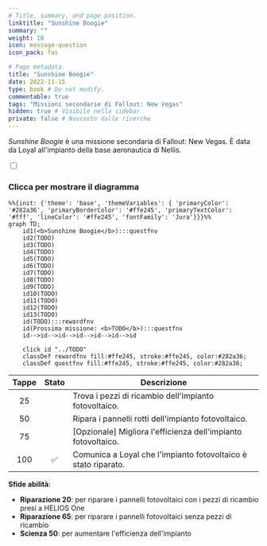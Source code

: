 ```yaml
---
# Title, summary, and page position.
linktitle: "Sunshine Boogie"
summary: ""
weight: 10
icon: message-question
icon_pack: fas

# Page metadata.
title: "Sunshine Boogie"
date: 2022-11-15
type: book # Do not modify.
commentable: true
tags: "Missioni secondarie di Fallout: New Vegas"
hidden: true # Visibile nella sidebar
private: false # Nascosto dalle ricerche
---
```


<div class="fnv">


*Sunshine Boogie* è una missione secondaria di Fallout: New Vegas. È data da Loyal all'impianto della base aeronautica di Nellis.


<section class="chart-collapse">
<input type="checkbox" name="collapse2" id="handle2">
<h3 class="handle">
<label for="handle2">Clicca per mostrare il diagramma</label>
</h3>
<div class="content">

```mermaid
%%{init: {'theme': 'base', 'themeVariables': { 'primaryColor': '#282a36', 'primaryBorderColor': '#ffe245', 'primaryTextColor': '#fff', 'lineColor': '#ffe245', 'fontFamily': 'Jura'}}}%%
graph TD;
    id1(<b>Sunshine Boogie</b>):::questfnv
    id2(TODO)
    id3(TODO)
    id4(TODO)
    id5(TODO)
    id6(TODO)
    id7(TODO) 
    id8(TODO)
    id9(TODO)
    id10(TODO)
    id11(TODO)
    id12(TODO)
    id13(TODO) 
    id(TODO):::rewardfnv
    id(Prossima missione: <b>TODO</b>):::questfnv
    id-->id-->id-->id-->id-->id-->id
    
    click id "../TODO"
    classDef rewardfnv fill:#ffe245, stroke:#ffe245, color:#282a36;
    classDef questfnv fill:#ffe245, stroke:#ffe245, color:#282a36;
```

</div>
</section>

| Tappe |       Stato        | Descrizione |
|:-----:|:------------------:| ----------- |
|                           25                          |            | Trova i pezzi di ricambio dell'impianto fotovoltaico.                                                                                                                       |
|                           50                          |            | Ripara i pannelli rotti dell'impianto fotovoltaico.                                                                                                                         |
|                           75                          |            | [Opzionale] Migliora l'efficienza dell'impianto fotovoltaico.                                                                                                               |
|                          100                          | :white_check_mark: | Comunica a Loyal che l'impianto fotovoltaico è stato riparato.                                                                                                              |



**Sfide abilità**:
- **Riparazione 20**: per riparare i pannelli fotovoltaici con i pezzi di ricambio presi a HELIOS One
- **Riparazione 65**: per riparare i pannelli fotovoltaici senza pezzi di ricambio
- **Scienza 50**: per aumentare l'efficienza dell'impianto





</div>


